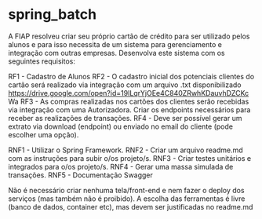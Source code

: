 # spring_batch
A FIAP resolveu criar seu próprio cartão de crédito para ser utilizado pelos alunos e para isso necessita de um sistema para gerenciamento e integração com outras empresas. Desenvolva este sistema com os seguintes requisitos: 
 
RF1 - Cadastro de Alunos RF2 - O cadastro inicial dos potenciais clientes do cartão será realizado via integração com um arquivo .txt disponibilizado https://drive.google.com/open?id=19ILqrYjOEe4C840ZRwhKDauvhDZCKc Wa  RF3 - As compras realizadas nos cartões dos clientes serão recebidas via integração com uma Autorizadora. Criar os endpoints necessários para receber as realizações de transações. RF4 - Deve ser possível gerar um extrato via download (endpoint) ou enviado no email do cliente (pode escolher uma opção). 
 
RNF1 - Utilizar o Spring Framework. RNF2 - Criar um arquivo readme.md com as instruções para subir o/os projeto/s. RNF3 - Criar testes unitários e integrados para o/os projeto/s. RNF4 - Gerar uma massa simulada de transações. RNF5 - Documentação Swagger 
 
Não é necessário criar nenhuma tela/front-end e nem fazer o deploy dos serviços (mas também não é proibido). A escolha das ferramentas é livre (banco de dados, container etc), mas devem ser justificadas no readme.md 
